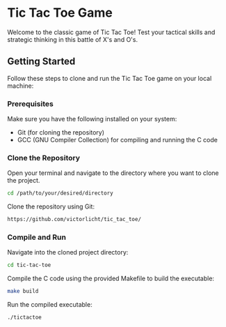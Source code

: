 # Tic Tac Toe Game

Welcome to the classic game of Tic Tac Toe! Test your tactical skills and strategic thinking in this battle of X's and O's.

## Getting Started

Follow these steps to clone and run the Tic Tac Toe game on your local machine:

### Prerequisites

Make sure you have the following installed on your system:

- Git (for cloning the repository)
- GCC (GNU Compiler Collection) for compiling and running the C code

### Clone the Repository

Open your terminal and navigate to the directory where you want to clone the project.

```bash
cd /path/to/your/desired/directory
```
Clone the repository using Git:
```bash
https://github.com/victorlicht/tic_tac_toe/
```
### Compile and Run

Navigate into the cloned project directory:

```bash
cd tic-tac-toe
```
Compile the C code using the provided Makefile to build the executable:
```bash
make build
```
Run the compiled executable:
```bash
./tictactoe
```
